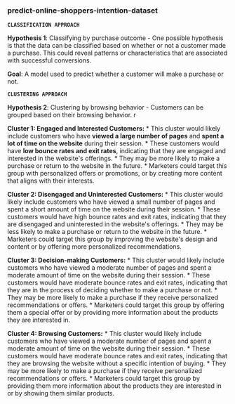 ### predict-online-shoppers-intention-dataset

**`CLASSIFICATION APPROACH`**

**Hypothesis 1**: Classifying by purchase outcome - One possible hypothesis is that the data can be classified based on whether or not a customer made a purchase. This could reveal patterns or characteristics that are associated with successful conversions.

**Goal**: A model used to predict whether a customer will make a purchase or not.

**`CLUSTERING APPROACH`**

**Hypothesis 2**: Clustering by browsing behavior - Customers can be grouped based on their browsing behavior. r

**Cluster 1: Engaged and Interested Customers:**
    * This cluster would likely include customers who have **viewed a large number of pages** and **spent a lot of time on the website** during their session.
    * These customers would have **low bounce rates and exit rates**, indicating that they are engaged and interested in the website's offerings.
    * They may be more likely to make a purchase or return to the website in the future.
    * Marketers could target this group with personalized offers or promotions, or by creating more content that aligns with their interests.

**Cluster 2: Disengaged and Uninterested Customers:**
    * This cluster would likely include customers who have viewed a small number of pages and spent a short amount of time on the website during their session.
    * These customers would have high bounce rates and exit rates, indicating that they are disengaged and uninterested in the website's offerings.
    * They may be less likely to make a purchase or return to the website in the future.
    * Marketers could target this group by improving the website's design and content or by offering more personalized recommendations.

**Cluster 3: Decision-making Customers:**
    * This cluster would likely include customers who have viewed a moderate number of pages and spent a moderate amount of time on the website during their session.
    * These customers would have moderate bounce rates and exit rates, indicating that they are in the process of deciding whether to make a purchase or not.
    * They may be more likely to make a purchase if they receive personalized recommendations or offers.
    * Marketers could target this group by offering them a special offer or by providing more information about the products they are interested in.

**Cluster 4: Browsing Customers:**
    * This cluster would likely include customers who have viewed a moderate number of pages and spent a moderate amount of time on the website during their session.
    * These customers would have moderate bounce rates and exit rates, indicating that they are browsing the website without a specific intention of buying.
    * They may be more likely to make a purchase if they receive personalized recommendations or offers.
    * Marketers could target this group by providing them more information about the products they are interested in or by showing them similar products.

